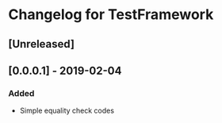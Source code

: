 # Changelog for TestFramework

## [Unreleased]

## [0.0.0.1] - 2019-02-04

### Added
* Simple equality check codes
